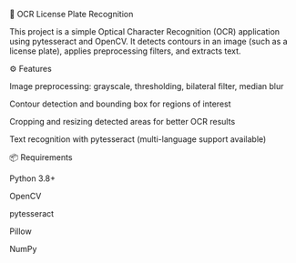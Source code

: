 📖 OCR License Plate Recognition

This project is a simple Optical Character Recognition (OCR) application using pytesseract and OpenCV.
It detects contours in an image (such as a license plate), applies preprocessing filters, and extracts text.

⚙️ Features

Image preprocessing: grayscale, thresholding, bilateral filter, median blur

Contour detection and bounding box for regions of interest

Cropping and resizing detected areas for better OCR results

Text recognition with pytesseract (multi-language support available)

📦 Requirements

Python 3.8+

OpenCV

pytesseract

Pillow

NumPy
